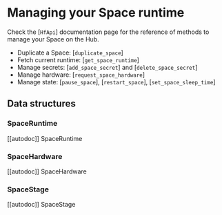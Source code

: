<!--⚠️ Note that this file is in Markdown but contain specific syntax for our doc-builder (similar to MDX) that may not be
rendered properly in your Markdown viewer.
-->

# Managing your Space runtime

Check the [`HfApi`] documentation page for the reference of methods to manage your Space on the Hub.

- Duplicate a Space: [`duplicate_space`]
- Fetch current runtime: [`get_space_runtime`]
- Manage secrets: [`add_space_secret`] and [`delete_space_secret`]
- Manage hardware: [`request_space_hardware`]
- Manage state: [`pause_space`], [`restart_space`], [`set_space_sleep_time`]

## Data structures

### SpaceRuntime

[[autodoc]] SpaceRuntime

### SpaceHardware

[[autodoc]] SpaceHardware

### SpaceStage

[[autodoc]] SpaceStage


